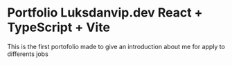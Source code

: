 # Portfolio Luksdanvip.dev React + TypeScript + Vite
This is the first portofolio made to give an introduction about me for apply to differents jobs